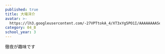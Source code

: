 ```yaml
---
published: true
title: 大塲洋介
avatar: >-
  https://lh3.googleusercontent.com/-27VPTtokA_4/XT3xYg5PO1I/AAAAAAAASeY/KnlbDD4t8AcXsfIJ3RXRmQjbJQL_63r7gCLcBGAs/940B917C-98F3-44EF-A225-6A25C75F8A51.jpg
category: 04_B
school_year: 3
---
```

徹夜が趣味です
